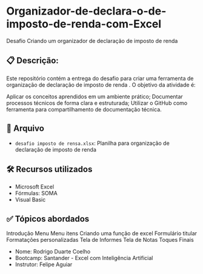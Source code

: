 # Organizador-de-declara-o-de-imposto-de-renda-com-Excel
Desafio Criando um organizador de declaração de imposto de renda

## 📋 Descrição:

Este repositório contém a entrega do desafio para criar uma ferramenta de organização de declaração de imposto de renda . O objetivo da atividade é: 

Aplicar os conceitos aprendidos em um ambiente prático;
Documentar processos técnicos de forma clara e estruturada; 
Utilizar o GitHub como ferramenta para compartilhamento de documentação técnica. 



## 📁 Arquivo

- `desafio imposto de rensa.xlsx`: Planilha para organização de declaração de imposto de renda

## 🛠️ Recursos utilizados

- Microsoft Excel 
- Fórmulas: SOMA
- Visual Basic

## ✅ Tópicos abordados


Introdução
Menu
Menu itens
Criando uma função de excel
Formulário titular
Formatações personalizadas
Tela de Informes
Tela de Notas
Toques Finais


- Nome: Rodrigo Duarte Coelho
- Bootcamp: Santander - Excel com Inteligência Artificial
- Instrutor: Felipe Aguiar

